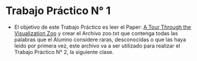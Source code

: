 # Trabajo Práctico N° 1

* El objetivo de este Trabajo Práctico es leer el Paper: [A Tour Through the Visualization Zoo](https://homes.cs.washington.edu/~jheer/files/zoo/) y crear el Archivo zoo.txt que contenga todas las palabras que el Alumno considere raras, desconocidas o que las haya leído por primera vez, este archivo va a ser utilizado para realizar el Trabajo Práctico N° 2,  la siguiente clase.

